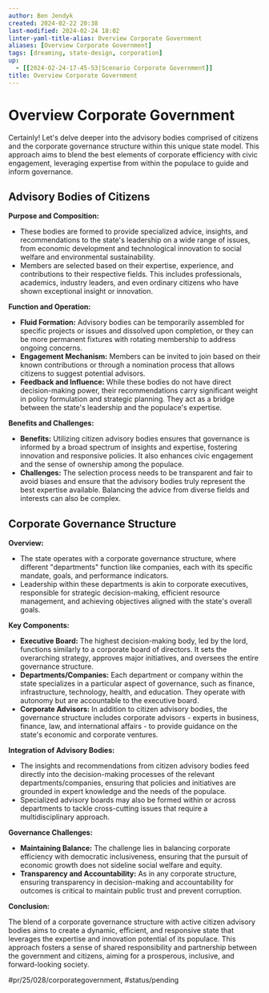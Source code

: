 ```yaml
---
author: Ben Jendyk
created: 2024-02-22 20:38
last-modified: 2024-02-24 18:02
linter-yaml-title-alias: Overview Corporate Government
aliases: [Overview Corporate Government]
tags: [dreaming, state-design, corporation]
up:
  - [[2024-02-24-17-45-53|Scenario Corporate Government]]
title: Overview Corporate Government
---
```


# Overview Corporate Government

Certainly! Let's delve deeper into the advisory bodies comprised of citizens and the corporate governance structure within this unique state model. This approach aims to blend the best elements of corporate efficiency with civic engagement, leveraging expertise from within the populace to guide and inform governance.

## Advisory Bodies of Citizens

**Purpose and Composition:**

- These bodies are formed to provide specialized advice, insights, and recommendations to the state's leadership on a wide range of issues, from economic development and technological innovation to social welfare and environmental sustainability.
- Members are selected based on their expertise, experience, and contributions to their respective fields. This includes professionals, academics, industry leaders, and even ordinary citizens who have shown exceptional insight or innovation.

**Function and Operation:**

- **Fluid Formation:** Advisory bodies can be temporarily assembled for specific projects or issues and dissolved upon completion, or they can be more permanent fixtures with rotating membership to address ongoing concerns.
- **Engagement Mechanism:** Members can be invited to join based on their known contributions or through a nomination process that allows citizens to suggest potential advisors.
- **Feedback and Influence:** While these bodies do not have direct decision-making power, their recommendations carry significant weight in policy formulation and strategic planning. They act as a bridge between the state's leadership and the populace's expertise.

**Benefits and Challenges:**

- **Benefits:** Utilizing citizen advisory bodies ensures that governance is informed by a broad spectrum of insights and expertise, fostering innovation and responsive policies. It also enhances civic engagement and the sense of ownership among the populace.
- **Challenges:** The selection process needs to be transparent and fair to avoid biases and ensure that the advisory bodies truly represent the best expertise available. Balancing the advice from diverse fields and interests can also be complex.

## Corporate Governance Structure

**Overview:**

- The state operates with a corporate governance structure, where different "departments" function like companies, each with its specific mandate, goals, and performance indicators.
- Leadership within these departments is akin to corporate executives, responsible for strategic decision-making, efficient resource management, and achieving objectives aligned with the state's overall goals.

**Key Components:**

- **Executive Board:** The highest decision-making body, led by the lord, functions similarly to a corporate board of directors. It sets the overarching strategy, approves major initiatives, and oversees the entire governance structure.
- **Departments/Companies:** Each department or company within the state specializes in a particular aspect of governance, such as finance, infrastructure, technology, health, and education. They operate with autonomy but are accountable to the executive board.
- **Corporate Advisors:** In addition to citizen advisory bodies, the governance structure includes corporate advisors - experts in business, finance, law, and international affairs - to provide guidance on the state's economic and corporate ventures.

**Integration of Advisory Bodies:**

- The insights and recommendations from citizen advisory bodies feed directly into the decision-making processes of the relevant departments/companies, ensuring that policies and initiatives are grounded in expert knowledge and the needs of the populace.
- Specialized advisory boards may also be formed within or across departments to tackle cross-cutting issues that require a multidisciplinary approach.

**Governance Challenges:**

- **Maintaining Balance:** The challenge lies in balancing corporate efficiency with democratic inclusiveness, ensuring that the pursuit of economic growth does not sideline social welfare and equity.
- **Transparency and Accountability:** As in any corporate structure, ensuring transparency in decision-making and accountability for outcomes is critical to maintain public trust and prevent corruption.

**Conclusion:**

The blend of a corporate governance structure with active citizen advisory bodies aims to create a dynamic, efficient, and responsive state that leverages the expertise and innovation potential of its populace. This approach fosters a sense of shared responsibility and partnership between the government and citizens, aiming for a prosperous, inclusive, and forward-looking society.


#pr/25/028/corporategovernment, #status/pending